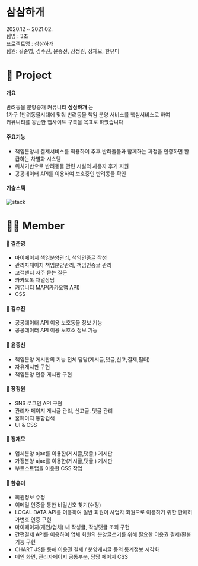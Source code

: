 # 삼삼하개

2020.12 ~ 2021.02.<BR>
팀명 : 3조<BR>
프로젝트명 : 삼삼하개<BR>
팀원: 길준영, 김수진, 윤종선, 장정원, 정재모, 한유미


# 📁  Project

#### 개요

반려동물 분양중개 커뮤니티 **삼삼하개** 는  
1가구 1반려동물시대에 맞춰 반려동물 책임 분양 서비스를 핵심서비스로 하여  
커뮤니티를 동반한 웹사이트 구축을 목표로 하였습니다

#### 주요기능

-   책임분양시 결제서비스를 적용하여 추후 반려돌물과 함께하는 과정을 인증하면 환급하는 차별화 시스템
-   위치기반으로 반려동물 관련 시설의 사용자 후기 지원
-   공공데이터 API를 이용하여 보호중인 반려동물 확인

#### 기술스택
![stack](https://user-images.githubusercontent.com/73094693/108321361-6339c500-7207-11eb-902a-376c7b4d53a8.JPG)
# 👩‍💻  Member

#### 🌟 길준영

 - 마이페이지 책임분양관리, 책임인증글 작성
 - 관리자페이지 책임분양관리, 책임인증글 관리
 - 고객센터 자주 묻는 질문 
 - 카카오톡 채널상담 
 - 커뮤니티 MAP(카카오맵 API) 
 - CSS

#### 🌟 김수진

 - 공공데이터 API 이용 보호동물 정보 기능 
 - 공공데이터 API 이용 보호소 정보 기능

#### 🌟 윤종선

 - 책임분양 게시판의 기능 전체 담당(게시글,댓글,신고,결제,필터) 
 - 자유게시판 구현 
 - 책임분양 인증 게시판 구현

#### 🌟 장정원

 - SNS 로그인 API 구현  
 - 관리자 페이지 게시글 관리, 신고글, 댓글 관리 
 - 홈페이지 통합검색 
 - UI & CSS

#### 🌟 정재모

 - 업체분양 ajax를 이용한(게시글,댓글,) 게시판 
 - 가정분양 ajax를 이용한(게시글,댓글,) 게시판 
 - 부트스트랩을 이용한 CSS 작업

#### 🌟 한유미

 - 회원정보 수정   
 - 이메일 인증을 통한 비밀번호 찾기(수정)   
 - LOCAL DATA API를 이용하여 일반 회원이 사업자 회원으로 이용하기 위한 판매허가번호 인증 구현   
 - 마이페이지(개인/업체) 내 작성글, 작성댓글 조회 구현   
 - 간편결제 API를 이용하여 업체 회원의 분양글쓰기를 위해 필요한 이용권 결제/환불 기능 구현   
 - CHART JS를 통해 이용권 결제 / 분양게시글 등의 통계정보 시각화   
 - 메인 화면, 관리자페이지 공통부분, 담당 페이지 CSS

    

